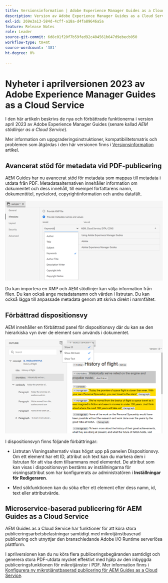 ```yaml
---
title: Versionsinformation | Adobe Experience Manager Guides as a Cloud Service, aprilversion 2023
description: Version av Adobe Experience Manager Guides as a Cloud Service, släppt i april 2023
exl-id: 269e3a13-584d-4cff-a18a-d4fa89646a5a
feature: Release Notes
role: Leader
source-git-commit: 6d8c01f20f7b59fed92c404561b647d9ebecb050
workflow-type: tm+mt
source-wordcount: '381'
ht-degree: 0%

---
```


# Nyheter i aprilversionen 2023 av Adobe Experience Manager Guides as a Cloud Service

I den här artikeln beskrivs de nya och förbättrade funktionerna i version april 2023 av Adobe Experience Manager Guides (senare kallad *AEM stödlinjer as a Cloud Service*).

Mer information om uppgraderingsinstruktioner, kompatibilitetsmatris och problemen som åtgärdas i den här versionen finns i [Versionsinformation](release-notes-2023-4-0.md) artikel.

## Avancerat stöd för metadata vid PDF-publicering

AEM Guides har nu avancerat stöd för metadata som mappas till metadata i utdata från PDF. Metadataalternativen innehåller information om dokumentet och dess innehåll, till exempel författarens namn, dokumenttitel, nyckelord, copyrightinformation och andra datafält.

<img src="assets/pdf-metadata.png" alt=" inbyggda PDF-metadata">

Du kan importera en XMP och AEM stödlinjer kan välja information från filen. Du kan också ange metadatanamn och värden i listrutan. Du kan också lägga till anpassade metadata genom att skriva direkt i namnfältet.


## Förbättrad dispositionsvy

AEM innehåller en förbättrad panel för dispositionsvy där du kan se den hierarkiska vyn över de element som används i dokumentet.

<img src="assets/select-element-content-outline-view_cs.png" alt=" inbyggda PDF-metadata">

I dispositionsvyn finns följande förbättringar:

* Listrutan Visningsalternativ visas högst upp på panelen Dispositionsvy. Om ett element har ett ID, attribut och text kan du markera dem i listrutan för att visa dem tillsammans med elementet. De attribut som kan visas i dispositionsvyn bestäms av inställningarna för visningsattribut som har konfigurerats av administratören i **Inställningar för Redigeraren**.

* Med sökfunktionen kan du söka efter ett element efter dess namn, id, text eller attributvärde.


## Microservice-baserad publicering för AEM Guides as a Cloud Service

AEM Guides as a Cloud Service har funktioner för att köra stora publiceringsarbetsbelastningar samtidigt med mikrotjänstbaserad publicering och utnyttjar den branschledande Adobe I/O Runtime serverlösa plattform.

I aprilversionen kan du nu köra flera publiceringsbegäranden samtidigt och generera stora PDF-utdata mycket effektivt med hjälp av den inbyggda publiceringsfunktionen för mikrotjänster i PDF.
Mer information finns i [Konfigurera ny mikrotjänstbaserad publicering för AEM Guides as a Cloud Service](../knowledge-base/publishing/configure-microservices.md).
